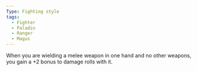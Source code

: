 ```yaml
---
Type: Fighting style
tags:
  - Fighter
  - Paladin
  - Ranger
  - Magus
---
```

When you are wielding a melee weapon in one hand and no other weapons, you gain a +2 bonus to damage rolls with it.